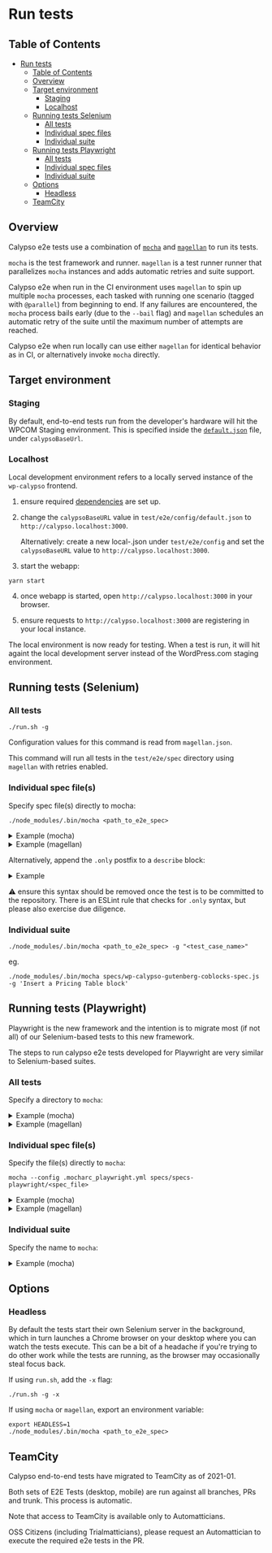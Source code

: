 # Run tests

## Table of Contents

<!-- TOC -->

- [Run tests](#run-tests)
  - [Table of Contents](#table-of-contents)
  - [Overview](#overview)
  - [Target environment](#target-environment)
    - [Staging](#staging)
    - [Localhost](#localhost)
  - [Running tests Selenium](#running-tests-selenium)
    - [All tests](#all-tests)
    - [Individual spec files](#individual-spec-files)
    - [Individual suite](#individual-suite)
  - [Running tests Playwright](#running-tests-playwright)
    - [All tests](#all-tests)
    - [Individual spec files](#individual-spec-files)
    - [Individual suite](#individual-suite)
  - [Options](#options)
    - [Headless](#headless)
  - [TeamCity](#teamcity)

<!-- /TOC -->

## Overview

Calypso e2e tests use a combination of [`mocha`](https://mochajs.org/) and [`magellan`](https://github.com/TestArmada/magellan) to run its tests.

`mocha` is the test framework and runner.
`magellan` is a test runner runner that parallelizes `mocha` instances and adds automatic retries and suite support.

Calypso e2e when run in the CI environment uses `magellan` to spin up multiple `mocha` processes, each tasked with running one scenario (tagged with `@parallel`) from beginning to end. If any failures are encountered, the `mocha` process bails early (due to the `--bail` flag) and `magellan` schedules an automatic retry of the suite until the maximum number of attempts are reached.

Calypso e2e when run locally can use either `magellan` for identical behavior as in CI, or alternatively invoke `mocha` directly.

## Target environment

### Staging

By default, end-to-end tests run from the developer's hardware will hit the WPCOM Staging environment. This is specified inside the [`default.json`](config/default.json) file, under `calypsoBaseUrl`.

### Localhost

Local development environment refers to a locally served instance of the `wp-calypso` frontend.

1. ensure required [dependencies](setup.md#software-environment#steps) are set up.

2. change the `calypsoBaseURL` value in `test/e2e/config/default.json` to `http://calypso.localhost:3000`.

   Alternatively: create a new local-<name>.json under `test/e2e/config` and set the `calypsoBaseURL` value to `http://calypso.localhost:3000`.

3. start the webapp:

```shell
yarn start
```

4. once webapp is started, open `http://calypso.localhost:3000` in your browser.

5. ensure requests to `http://calypso.localhost:3000` are registering in your local instance.

The local environment is now ready for testing. When a test is run, it will hit againt the local development server instead of the WordPress.com staging environment.

## Running tests (Selenium)

### All tests

```
./run.sh -g
```

Configuration values for this command is read from `magellan.json`.

This command will run all tests in the `test/e2e/spec` directory using `magellan` with retries enabled.

### Individual spec file(s)

Specify spec file(s) directly to mocha:

```
./node_modules/.bin/mocha <path_to_e2e_spec>
```

<details>
<summary>Example (mocha)</summary>

```
./node_modules/.bin/mocha specs/wp-calypso-gutenberg-coblocks-spec.js
```

</details>

<details>
<summary>Example (magellan)</summary>

```
yarn magellan --test=specs/wp-log-in-out-spec.js
```

</details>

Alternatively, append the `.only` postfix to a `describe` block:

<details>
<summary>Example</summary>

```
describe.only( 'Logging In and Out:', function() {
```

</details>

:warning: ensure this syntax should be removed once the test is to be committed to the repository.
There is an ESLint rule that checks for `.only` syntax, but please also exercise due diligence.

### Individual suite

```
./node_modules/.bin/mocha <path_to_e2e_spec> -g "<test_case_name>"
```

eg.

```
./node_modules/.bin/mocha specs/wp-calypso-gutenberg-coblocks-spec.js -g 'Insert a Pricing Table block'
```

## Running tests (Playwright)

Playwright is the new framework and the intention is to migrate most (if not all) of our Selenium-based tests to this new framework.

The steps to run calypso e2e tests developed for Playwright are very similar to Selenium-based suites.

### All tests

Specify a directory to `mocha`:

<details>
<summary>Example (mocha)</summary>

```
mocha --config .mocharc_playwright.yml specs/specs-playwright
```

</details>

<details>
<summary>Example (magellan)</summary>

```
yarn magellan --config=magellan-playwright.json
```

</details>

### Individual spec file(s)

Specify the file(s) directly to `mocha`:

```
mocha --config .mocharc_playwright.yml specs/specs-playwright/<spec_file>
```

<details>
<summary>Example (mocha)</summary>

```
mocha --config .mocharc_playwright.yml specs/specs-playwright/wp-log-in-out-spec.js
```

</details>

<details>
<summary>Example (magellan)</summary>

```
yarn magellan --config=magellan-playwright.json --test=specs-playwright/wp-log-in-out-spec.js
```

</details>

### Individual suite

Specify the name to `mocha`:

</details>

<details>
<summary>Example (mocha)</summary>

```
mocha --config .mocharc_playwright.yml specs/specs-playwright -g 'Subsuite 2-1 @parallel'
```

</details>

## Options

### Headless

By default the tests start their own Selenium server in the background, which in turn launches a Chrome browser on your desktop where you can watch the tests execute. This can be a bit of a headache if you're trying to do other work while the tests are running, as the browser may occasionally steal focus back.

If using `run.sh`, add the `-x` flag:

```shell
./run.sh -g -x
```

If using `mocha` or `magellan`, export an environment variable:

```shell
export HEADLESS=1
./node_modules/.bin/mocha <path_to_e2e_spec>
```

## TeamCity

Calypso end-to-end tests have migrated to TeamCity as of 2021-01.

Both sets of E2E Tests (desktop, mobile) are run against all branches, PRs and trunk. This process is automatic.

Note that access to TeamCity is available only to Automatticians.

OSS Citizens (including Trialmatticians), please request an Automattician to execute the required e2e tests in the PR.
